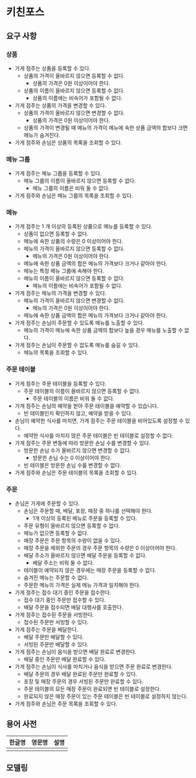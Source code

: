 # 키친포스

## 요구 사항

### 상품

- 가게 점주는 상품을 등록할 수 있다.
  - 상품의 가격이 올바르지 않으면 등록할 수 없다.
      - 상품의 가격은 0원 이상이어야 한다.
  - 상품의 이름이 올바르지 않으면 등록할 수 없다.
      - 상품의 이름에는 비속어가 포함될 수 없다.
- 가게 점주는 상품의 가격을 변경할 수 있다.
  - 상품의 가격이 올바르지 않으면 변경할 수 없다.
      - 상품의 가격은 0원 이상이어야 한다.
  - 상품의 가격이 변경될 때 메뉴의 가격이 메뉴에 속한 상품 금액의 합보다 크면 메뉴가 숨겨진다.
- 가게 점주와 손님은 상품의 목록을 조회할 수 있다.

### 메뉴 그룹

- 가게 점주는 메뉴 그룹을 등록할 수 있다.
  - 메뉴 그룹의 이름이 올바르지 않으면 등록할 수 없다.
      - 메뉴 그룹의 이름은 비워 둘 수 없다.
- 가게 점주와 손님은 메뉴 그룹의 목록을 조회할 수 있다.

### 메뉴

- 가게 점주는 1 개 이상의 등록된 상품으로 메뉴를 등록할 수 있다.
  - 상품이 없으면 등록할 수 없다.
  - 메뉴에 속한 상품의 수량은 0 이상이어야 한다.
  - 메뉴의 가격이 올바르지 않으면 등록할 수 없다.
      - 메뉴의 가격은 0원 이상이어야 한다.
  - 메뉴에 속한 상품 금액의 합은 메뉴의 가격보다 크거나 같아야 한다.
  - 메뉴는 특정 메뉴 그룹에 속해야 한다.
  - 메뉴의 이름이 올바르지 않으면 등록할 수 없다.
      - 메뉴의 이름에는 비속어가 포함될 수 없다.
- 가게 점주는 메뉴의 가격을 변경할 수 있다.
  - 메뉴의 가격이 올바르지 않으면 변경할 수 없다.
      - 메뉴의 가격은 0원 이상이어야 한다.
  - 메뉴에 속한 상품 금액의 합은 메뉴의 가격보다 크거나 같아야 한다.
- 가게 점주는 손님이 주문할 수 있도록 메뉴를 노출할 수 있다.
  - 메뉴의 가격이 메뉴에 속한 상품 금액의 합보다 높을 경우 메뉴를 노출할 수 없다.
- 가게 점주는 손님이 주문할 수 없도록 메뉴를 숨길 수 있다.
  - 메뉴의 목록을 조회할 수 있다.

### 주문 테이블

- 가게 점주는 주문 테이블을 등록할 수 있다.
  - 주문 테이블의 이름이 올바르지 않으면 등록할 수 없다.
      - 주문 테이블의 이름은 비워 둘 수 없다.
- 가게 점주는 손님의 예약을 받아 주문 테이블을 예약할 수 있습니다.
  - 빈 테이블인지 확인하지 않고, 예약을 받을 수 있다.
- 손님이 예약한 식사를 마치면, 가게 점주는 주문 테이블을 비어있도록 설정할 수 있다.
  - 예약한 식사를 마치지 않은 주문 테이블은 빈 테이블로 설정할 수 없다.
- 가게 점주는 주문 변동에 따라 방문한 손님 수를 변경할 수 있다.
  - 방문한 손님 수가 올바르지 않으면 변경할 수 없다.
      - 방문한 손님 수는 0 이상이어야 한다.
  - 빈 테이블은 방문한 손님 수를 변경할 수 없다.
- 가게 점주와 손님은 주문 테이블의 목록을 조회할 수 있다.

### 주문

- 손님은 가게에 주문할 수 있다.
  - 손님은 주문할 때, 배달, 포장, 매장 중 하나를 선택해야 한다.
    - 1개 이상의 등록된 메뉴로 주문을 등록할 수 있다.
  - 주문 유형이 올바르지 않으면 등록할 수 없다.
  - 메뉴가 없으면 등록할 수 없다.
  - 매장 주문은 주문 항목의 수량이 없을 수 있다.
  - 매장 주문을 제외한 주문의 경우 주문 항목의 수량은 0 이상이어야 한다.
  - 배달 주소가 올바르지 않으면 배달 주문을 등록할 수 없다.
      - 배달 주소는 비워 둘 수 없다.
  - 테이블이 예약되지 않은 경우에는 매장 주문을 등록할 수 없다.
  - 숨겨진 메뉴는 주문할 수 없다.
  - 주문한 메뉴의 가격은 실제 메뉴 가격과 일치해야 한다.
- 가게 점주는 접수 대기 중인 주문을 접수한다.
  - 접수 대기 중인 주문만 접수할 수 있다.
  - 배달 주문을 접수되면 배달 대행사를 호출한다.
- 가게 점주는 접수된 주문을 서빙한다.
  - 접수된 주문만 서빙할 수 있다.
- 가게 점주는 주문을 배달한다.
  - 배달 주문만 배달할 수 있다.
  - 서빙된 주문만 배달할 수 있다.
- 가게 점주는 손님이 음식을 받으면 배달 완료로 변경한다.
  - 배달 중인 주문만 배달 완료할 수 있다.
- 가게 점주는 손님이 식사를 마치거나 음식을 받으면 주문 완료로 변경한다.
  - 배달 주문의 경우 배달 완료된 주문만 완료할 수 있다.
  - 포장 및 매장 주문의 경우 서빙된 주문만 완료할 수 있다.
  - 주문 테이블의 모든 매장 주문이 완료되면 빈 테이블로 설정한다.
  - 완료되지 않은 매장 주문이 있는 주문 테이블은 빈 테이블로 설정하지 않는다.
- 가게 점주와 손님은 주문 목록을 조회할 수 있다.

## 용어 사전

| 한글명 | 영문명 | 설명 |
| --- | --- | --- |
|  |  |  |

## 모델링
